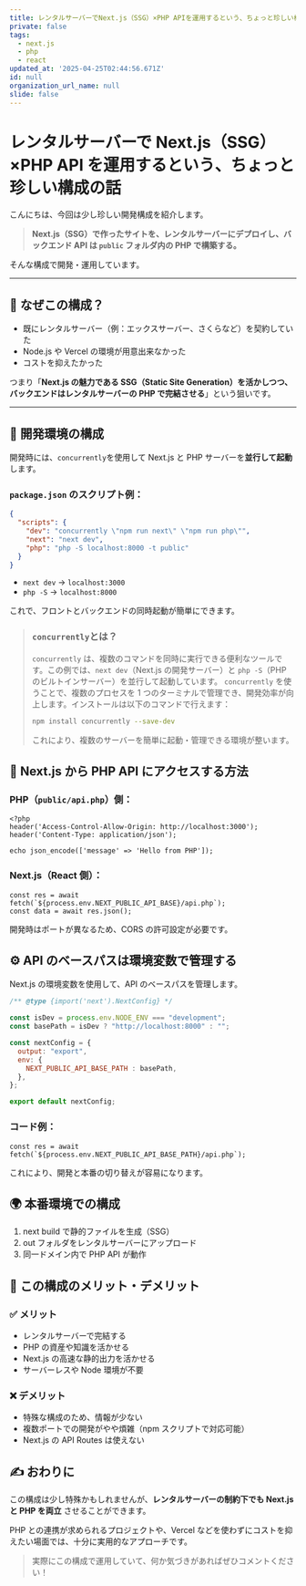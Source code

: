 ```yaml
---
title: レンタルサーバーでNext.js（SSG）×PHP APIを運用するという、ちょっと珍しい構成の話…
private: false
tags:
  - next.js
  - php
  - react
updated_at: '2025-04-25T02:44:56.671Z'
id: null
organization_url_name: null
slide: false
---
```


# レンタルサーバーで Next.js（SSG）×PHP API を運用するという、ちょっと珍しい構成の話

こんにちは、今回は少し珍しい開発構成を紹介します。

> **Next.js（SSG）で作ったサイトを、レンタルサーバーにデプロイし、バックエンド API は `public` フォルダ内の PHP で構築する。**

そんな構成で開発・運用しています。

---

## 🧱 なぜこの構成？

- 既にレンタルサーバー（例：エックスサーバー、さくらなど）を契約していた
- Node.js や Vercel の環境が用意出来なかった
- コストを抑えたかった

つまり「**Next.js の魅力である SSG（Static Site Generation）を活かしつつ、バックエンドはレンタルサーバーの PHP で完結させる**」という狙いです。

---

## 🧪 開発環境の構成

開発時には、`concurrently`を使用して Next.js と PHP サーバーを**並行して起動**します。

### `package.json` のスクリプト例：

```json:package.json
{
  "scripts": {
    "dev": "concurrently \"npm run next\" \"npm run php\"",
    "next": "next dev",
    "php": "php -S localhost:8000 -t public"
  }
}
```

- `next dev` → `localhost:3000`
- `php -S` → `localhost:8000`

これで、フロントとバックエンドの同時起動が簡単にできます。

> ### `concurrently`とは？
>
> `concurrently` は、複数のコマンドを同時に実行できる便利なツールです。この例では、`next dev`（Next.js の開発サーバー）と `php -S`（PHP のビルトインサーバー）を並行して起動しています。
> `concurrently` を使うことで、複数のプロセスを 1 つのターミナルで管理でき、開発効率が向上します。インストールは以下のコマンドで行えます：
>
> ```bash
> npm install concurrently --save-dev
> ```
>
> これにより、複数のサーバーを簡単に起動・管理できる環境が整います。

## 🔗 Next.js から PHP API にアクセスする方法

### PHP（`public/api.php`）側：

```php:api.php
<?php
header('Access-Control-Allow-Origin: http://localhost:3000');
header('Content-Type: application/json');

echo json_encode(['message' => 'Hello from PHP']);
```

### Next.js（React 側）：

```typescript:typescript
const res = await fetch(`${process.env.NEXT_PUBLIC_API_BASE}/api.php`);
const data = await res.json();
```

開発時はポートが異なるため、CORS の許可設定が必要です。

## ⚙️ API のベースパスは環境変数で管理する

Next.js の環境変数を使用して、API のベースパスを管理します。

```typescript:next.config.js
/** @type {import('next').NextConfig} */

const isDev = process.env.NODE_ENV === "development";
const basePath = isDev ? "http://localhost:8000" : "";

const nextConfig = {
  output: "export",
  env: {
    NEXT_PUBLIC_API_BASE_PATH : basePath,
  },
};

export default nextConfig;

```

### コード例：

```typescript:typescript
const res = await fetch(`${process.env.NEXT_PUBLIC_API_BASE_PATH}/api.php`);
```

これにより、開発と本番の切り替えが容易になります。

## 🌍 本番環境での構成

1. next build で静的ファイルを生成（SSG）
2. out フォルダをレンタルサーバーにアップロード
3. 同一ドメイン内で PHP API が動作

## 🤔 この構成のメリット・デメリット

### ✅ メリット

- レンタルサーバーで完結する
- PHP の資産や知識を活かせる
- Next.js の高速な静的出力を活かせる
- サーバーレスや Node 環境が不要

### ❌ デメリット

- 特殊な構成のため、情報が少ない
- 複数ポートでの開発がやや煩雑（npm スクリプトで対応可能）
- Next.js の API Routes は使えない

## ✍️ おわりに

この構成は少し特殊かもしれませんが、**レンタルサーバーの制約下でも Next.js と PHP を両立** させることができます。

PHP との連携が求められるプロジェクトや、Vercel などを使わずにコストを抑えたい場面では、十分に実用的なアプローチです。

> 実際にこの構成で運用していて、何か気づきがあればぜひコメントください！
